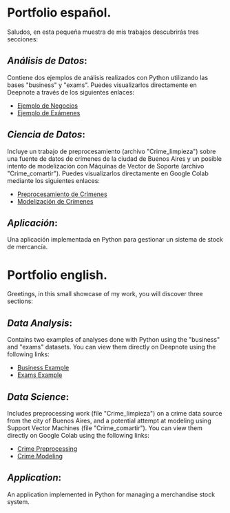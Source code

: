 # Portfolio español.
Saludos, en esta pequeña muestra de mis trabajos descubrirás tres secciones:

## *Análisis de Datos*:
Contiene dos ejemplos de análisis realizados con Python utilizando las bases "business" y "exams". Puedes visualizarlos directamente en Deepnote a través de los siguientes enlaces:
- [Ejemplo de Negocios](https://deepnote.com/publish/Businessexample-72e6d457-a662-4ecb-9372-7bc53df76810)
- [Ejemplo de Exámenes](https://deepnote.com/publish/ExamsexamplePython-1ace137c-e965-4bee-80f9-3c8ce1bd424f)

## *Ciencia de Datos*:
Incluye un trabajo de preprocesamiento (archivo "Crime_limpieza") sobre una fuente de datos de crímenes de la ciudad de Buenos Aires y un posible intento de modelización con Máquinas de Vector de Soporte (archivo "Crime_comartir"). Puedes visualizarlos directamente en Google Colab mediante los siguientes enlaces:
- [Preprocesamiento de Crímenes](https://drive.google.com/file/d/17G6Qh_FlVi6LK8PkRSyYfkG6w6SdXZXT/view?usp=sharing)
- [Modelización de Crímenes](https://colab.research.google.com/drive/1gLLOP36TNnDDSzjlGpKOSeaXW_NYoCK5?usp=sharing)

## *Aplicación*:
Una aplicación implementada en Python para gestionar un sistema de stock de mercancía.

# Portfolio english.
Greetings, in this small showcase of my work, you will discover three sections:

## *Data Analysis*:
Contains two examples of analyses done with Python using the "business" and "exams" datasets. You can view them directly on Deepnote using the following links:
- [Business Example](https://deepnote.com/publish/Businessexample-72e6d457-a662-4ecb-9372-7bc53df76810)
- [Exams Example](https://deepnote.com/publish/ExamsexamplePython-1ace137c-e965-4bee-80f9-3c8ce1bd424f)

## *Data Science*:
Includes preprocessing work (file "Crime_limpieza") on a crime data source from the city of Buenos Aires, and a potential attempt at modeling using Support Vector Machines (file "Crime_comartir"). You can view them directly on Google Colab using the following links:
- [Crime Preprocessing](https://drive.google.com/file/d/17G6Qh_FlVi6LK8PkRSyYfkG6w6SdXZXT/view?usp=sharing)
- [Crime Modeling](https://colab.research.google.com/drive/1gLLOP36TNnDDSzjlGpKOSeaXW_NYoCK5?usp=sharing)

## *Application*:
An application implemented in Python for managing a merchandise stock system.
